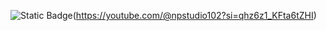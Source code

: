 ![Static Badge](https://img.shields.io/badge/Youtube-black-blue)(https://youtube.com/@npstudio102?si=qhz6z1_KFta6tZHI) 
